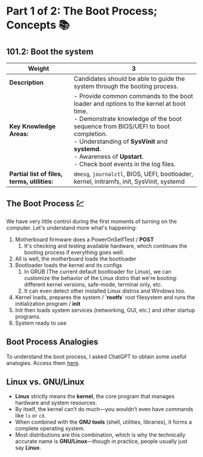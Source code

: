 # Part 1 of 2: The Boot Process; Concepts 📚️
## 101.2: Boot the system

| **Weight**                                   | **3**                                                                                                                                                                                                                                                                                               |
| -------------------------------------------- | --------------------------------------------------------------------------------------------------------------------------------------------------------------------------------------------------------------------------------------------------------------------------------------------------- |
| **Description**                              | Candidates should be able to guide the system through the booting process.                                                                                                                                                                                                                          |
| **Key Knowledge Areas:**                     | - Provide common commands to the boot loader and options to the kernel at boot time.<br>- Demonstrate knowledge of the boot sequence from BIOS/UEFI to boot completion.<br>- Understanding of **SysVinit** and **systemd**.<br>- Awareness of **Upstart**.<br>- Check boot events in the log files. |
| **Partial list of files, terms, utilities:** | `dmesg`, `journalctl`, BIOS, UEFI, bootloader, kernel, initramfs, init, SysVinit, systemd                                                                                                                                                                                                           |
## The Boot Process 💹
We have very little control during the first moments of turning on the computer. Let's understand more what's happening:
1. Motherboard firmware does a PowerOnSelfTest / **POST**
	1. It's checking and testing available hardware, which continues the booting process if everything goes well.
2. All is well, the motherboard loads the bootloader
3. Bootloader loads the kernel and its configs
	1. In GRUB (The current default bootloader for Linux), we can customize the behavior of the Linux distro that we're booting: different kernel versions, safe-mode, terminal only, etc.
	2. It can even detect other installed Linux distros and Windows too. 
4. Kernel loads, prepares the system / '**rootfs**' root filesystem and runs the initialization program / **init**
5. Init then loads system services (networking, GUI, etc.) and other startup programs.
6. System ready to use

## Boot Process Analogies
To understand the boot process, I asked ChatGPT to obtain some useful analogies. Access them [here](/References/boot-process-analogies.md).

## Linux vs. GNU/Linux  
- **Linux** strictly means the **kernel**, the core program that manages hardware and system resources.  
- By itself, the kernel can’t do much—you wouldn’t even have commands like `ls` or `cd`.  
- When combined with the **GNU tools** (shell, utilities, libraries), it forms a complete operating system.  
- Most distributions are this combination, which is why the technically accurate name is **GNU/Linux**—though in practice, people usually just say **Linux**.  

